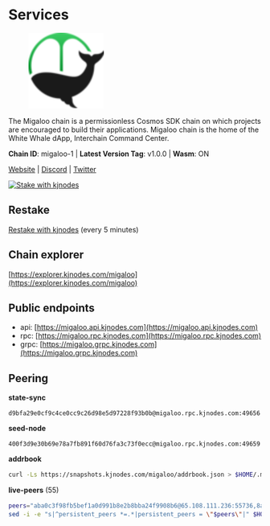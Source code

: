 # Services

<figure><img src="https://raw.githubusercontent.com/kj89/cosmos-images/main/logos/migaloo.png" width="150" alt=""><figcaption></figcaption></figure>

The Migaloo chain is a permissionless Cosmos SDK chain on which  projects are encouraged to build their applications. Migaloo chain  is the home of the White Whale dApp, Interchain Command Center.

**Chain ID**: migaloo-1 | **Latest Version Tag**: v1.0.0 | **Wasm**: ON

[Website](https://whitewhale.money) | [Discord](https://discord.gg/AyvcgD4jy3) | [Twitter](https://twitter.com/WhiteWhaleDefi)

[![Stake with kjnodes](https://i.ibb.co/cr44Q8j/button-stake-with-kjnodes.png)](https://restake.app/migaloo/migaloovaloper1jxtgnfw3tatfh90ju9j76dfrt3yea0zw2vnr8v)

## Restake

[Restake with kjnodes](https://restake.app/migaloo/migaloovaloper1jxtgnfw3tatfh90ju9j76dfrt3yea0zw2vnr8v) (every 5 minutes)
## Chain explorer
[https://explorer.kjnodes.com/migaloo](https://explorer.kjnodes.com/migaloo)

## Public endpoints

* api: [https://migaloo.api.kjnodes.com](https://migaloo.api.kjnodes.com)
* rpc: [https://migaloo.rpc.kjnodes.com](https://migaloo.rpc.kjnodes.com)
* grpc: [https://migaloo.grpc.kjnodes.com](https://migaloo.grpc.kjnodes.com)

## Peering

**state-sync**

```text
d9bfa29e0cf9c4ce0cc9c26d98e5d97228f93b0b@migaloo.rpc.kjnodes.com:49656
```

**seed-node**

```text
400f3d9e30b69e78a7fb891f60d76fa3c73f0ecc@migaloo.rpc.kjnodes.com:49659
```

**addrbook**
```bash
curl -Ls https://snapshots.kjnodes.com/migaloo/addrbook.json > $HOME/.migalood/config/addrbook.json
```

**live-peers** (55)
```bash
peers="aba0c3f98fb5bef1a0d991b8e2b8bba24f9908b6@65.108.111.236:55736,8a9e42026a687b2762cefbd74584ccbd6afa0be1@65.109.83.124:26656,d23d14793da108b107ac809f5643d5bbbbbcb6a5@65.108.75.107:46656,f4cada0792353a16093ea9ecb872cb5962ce01ce@65.109.71.210:26656,45a88789d86553f6cd7c7ee48786847e462e7dd6@5.75.161.219:26656,32eed8c4079201b143d92860c9146b1d9e126aa2@168.119.89.8:26656,6c42aacf3939d503bad695d86108d214680e04a8@144.76.175.189:20756,78f0f5aa89b7ed92a5728dd3f67f646d8dda5213@198.244.228.162:55736,81eefc4de6acec31ccdd519d53270be024e4fe68@51.210.223.186:7095,dfe5f91f824880e19d47475546d9874e0f2cea8c@5.79.74.229:8095,0c38efdc028867765e68f02979958468384ad087@51.89.155.2:23656,3b3428d679faa1bd498b3554ca798de3a0d802c6@162.19.89.8:20756,554eb4a15e05af8317c3f98d6efd51d1ace1bc9c@146.59.85.223:20756,80be85c4980deccaa2fbd710029f0eb660dadf9a@51.81.16.186:26656,e91f650bb3d5b66762093150718af358c6355cc5@15.235.10.35:36656,a46ad42b84690a2af0071f20337182b3bfba75fc@38.146.3.130:20756,4236750928a4dcb742e50e30e500ebc9ee39f240@35.223.246.103:26656,d9bfa29e0cf9c4ce0cc9c26d98e5d97228f93b0b@65.109.88.38:49656,36e1c376a0c5da53382a8ccb081d6a3e4831d165@65.108.234.59:26666,ad4a3df80407d721cad9ea4b7016b7f5a7775bfe@162.55.239.79:26665,9780ea85f4d0f4cb5ebca14992ce11ebe1982d35@188.172.229.26:26656,ba6f2c1a1174fbc19e1fff75922f56c779d788d8@38.146.3.131:20756,0326c9ee117587b7ebe3b26b00820642a8cf48ff@65.108.238.102:20756,d20e91b12956469860da37a8e538305dad8d23d4@185.119.118.110:4000,320ec920b1c1adc94556f9f64eeb575e07ef9d27@24.158.14.210:26656,45c246b7f17bb9d95a3155e53ae32850de03d946@195.14.6.2:26656,0f1d4faac06ce19b964a7e5db063b328e58fdc6f@65.108.141.109:46656,f7dede5bd05eb9615c8c6fa273e25bd4f10f56b8@65.108.109.240:3000,ccaccdf6bafcb57197d86a1420a289cd39fe0ae9@85.10.200.231:8095,347e6fa3c974e91aee92da5793486ba3f1bae67d@23.88.112.67:26656,dfb44159d26b62affd7112367e082b2397bbff15@65.108.136.206:26656,b3538ee0cf0245a5d7d7c1ef82cdf4a60e7d36ed@173.215.85.171:20080,8917d5ba9ff160e192a3178252856d371236f7d6@45.85.147.42:55656,98e489fc375c4dd26eb0d2410fab4e1ab049f61b@144.126.141.236:26656,fe04ff9a13d8f0b23463e832f75eb5c845bd375e@213.239.214.73:7095,9f55d181ba68c2a7b62d065fa5974bc1ada7395f@188.165.252.51:26656,59c74642d0ec4d012dd7bd0a7e5af1eadf2061b2@65.109.30.183:26656,c616069071f0864b5b0e995f8d8961536b41ab62@15.204.141.36:26656,6870906f86e474d88d077c7c55af36debe49da04@178.162.165.194:7095,6801b2f80cdb6a02fbc7e23e1e1d393788e37e84@64.5.123.231:26656,bad243ed32f5df33f3227aca407310e66ca19b19@116.202.143.92:20756,9cb7ba30c7eb7e9b516b90e09ca0f53250927440@146.59.52.135:8095,e3fee82bd16509145c45b3dc0b8f4db25315078e@212.227.13.120:26656,2e71dbd7d4c079ba7894c5287291c17ba58a6504@141.95.47.78:26656,e39876398a43c0f9b93b5a82d8e38fa57c0373b5@65.109.89.19:20756,1d3809b25bbe6a29bc2415df77c9fc82e46fd384@18.117.74.187:26656,95a68d5280d9a3ae6d688e89bd4e4fe295b11a92@31.156.88.34:26656,a834ef7ec0a65ac7c5bf976a9af5adb3a71d7a19@65.108.8.247:20756,9c77e7e841e1e5231d0f793dfbe051e9cbb13747@94.79.54.137:16656,2fd235d3f0a1a84abd197dcfdaf04fdabc092db8@168.119.62.80:26656,746b92ec1a7c743bf53a35515efc7ca77e9dcbac@174.138.190.190:36656,a0a450ead908bd65813322c1373802ef32c5736d@65.108.235.33:4000,ebc272824924ea1a27ea3183dd0b9ba713494f83@195.3.220.136:27096,9755cab2585a2794453a5b396ef13b893393366f@65.108.212.224:46678,c936ae78abca1169362e068e3e94c87a0ace96c7@38.242.150.63:27656"
sed -i -e "s|^persistent_peers *=.*|persistent_peers = \"$peers\"|" $HOME/.migalood/config/config.toml
```
